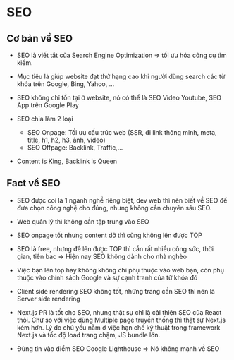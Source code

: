 # SEO

## Cơ bản về SEO

- SEO là viết tắt của Search Engine Optimization => tối ưu hóa công cụ tìm kiếm.

- Mục tiêu là giúp website đạt thứ hạng cao khi người dùng search các từ khóa trên Google, Bing, Yahoo, ...

- SEO không chỉ tồn tại ở website, nó có thể là SEO Video Youtube, SEO App trên Google Play

- SEO chia làm 2 loại

  - SEO Onpage: Tối ưu cấu trúc web (SSR, đi link thông minh, meta, title, h1, h2, h3, ảnh, video)
  - SEO Offpage: Backlink, Traffic,...

- Content is King, Backlink is Queen

## Fact về SEO

- SEO được coi là 1 ngành nghề riêng biệt, dev web thì nên biết về SEO để đưa chọn công nghệ cho đúng, nhưng không cần chuyên sâu SEO.

- Web quản lý thì không cần tập trung vào SEO

- SEO onpage tốt nhưng content dỡ thì cũng không lên được TOP

- SEO là free, nhưng để lên được TOP thì cần rất nhiều công sức, thời gian, tiền bạc => Hiện nay SEO không dành cho nhà nghèo

- Việc bạn lên top hay không không chỉ phụ thuộc vào web bạn, còn phụ thuộc vào chính sách Google và sự cạnh tranh của từ khóa đó

- Client side rendering SEO không tốt, những trang cần SEO thì nên là Server side rendering

- Next.js PR là tốt cho SEO, nhưng thật sự chỉ là cải thiện SEO của React thôi. Chứ so với việc dùng Multiple page truyền thống thì thật sự Next.js kém hơn. Lý do chủ yếu nằm ở việc hạn chế kỹ thuật trong framework Next.js và tốc độ load trang chậm, JS bundle lớn.

- Đừng tin vào điểm SEO Google Lighthouse => Nó không mạnh về SEO
